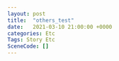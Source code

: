 ```yaml
---
layout: post
title:  "others_test"
date:   2021-03-10 21:00:00 +0000
categories: Etc
Tags: Story Etc
SceneCode: []
---
```

